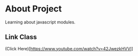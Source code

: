 # About Project
Learning about javascript modules.

## Link Class
(Click Here)[https://www.youtube.com/watch?v=42JwezkHVVI]